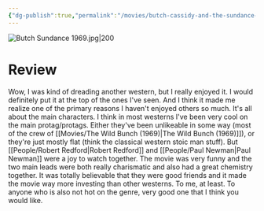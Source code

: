 ```yaml
---
{"dg-publish":true,"permalink":"/movies/butch-cassidy-and-the-sundance-kid-1969/","tags":["movies"],"created":"2024-01-04","updated":"2024-08-19"}
---
```



![Butch Sundance 1969.jpg|200](/img/user/Attachments/Butch%20Sundance%201969.jpg)

# Review

Wow, I was kind of dreading another western, but I really enjoyed it. I would definitely put it at the top of the ones I've seen. And I think it made me realize one of the primary reasons I haven't enjoyed others so much. It's all about the main characters. I think in most westerns I've been very cool on the main protag/protags. Either they've been unlikeable in some way (most of the crew of [[Movies/The Wild Bunch (1969)\|The Wild Bunch (1969)]]), or they're just mostly flat (think the classical western stoic man stuff). But [[People/Robert Redford\|Robert Redford]] and [[People/Paul Newman\|Paul Newman]] were a joy to watch together. The movie was very funny and the two main leads were both really charismatic and also had a great chemistry together. It was totally believable that they were good friends and it made the movie way more investing than other westerns. To me, at least. To anyone who is also not hot on the genre, very good one that I think you would like.
